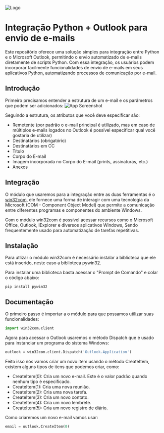 
![Logo](https://dev-to-uploads.s3.amazonaws.com/uploads/articles/th5xamgrr6se0x5ro4g6.png)


# Integração Python + Outlook para envio de e-mails

Este repositório oferece uma solução simples para integração entre Python e o Microsoft Outlook, permitindo o envio automatizado de e-mails diretamente de scripts Python. Com essa integração, os usuários podem incorporar facilmente funcionalidades de envio de e-mails em seus aplicativos Python, automatizando processos de comunicação por e-mail.


## Introdução
Primeiro precisamos entender a estrutura de um e-mail e os parâmetros que podem ser adicionados:
![App Screenshot](https://via.placeholder.com/468x300?text=App+Screenshot+Here)

Seguindo a estrutura, os atributos que você deve especificar são:
- Remetente (por padrão o e-mail principal é utilizado, mas em caso de múltiplos e-mails logados no Outlook é possível especificar qual você gostaria de utilizar)
- Destinatários (obrigatório)
- Destinatários em CC
- Título 
- Corpo do E-mail
- Imagem incorporada no Corpo do E-mail (prints, assinaturas, etc.)
- Anexos


## Integração

O módulo que usaremos para a integração entre as duas ferramentas é o [win32com](https://pypi.org/project/pywin32/), ele fornece uma forma de interagir com uma tecnologia da Microsoft (COM - Component Object Model) que permite a comunicação entre diferentes programas e componentes do ambiente Windows. 

Com o módulo win32com é possível acessar recursos como o Microsoft Office, Outlook, IExplorer e diversos aplicativos Windows, Sendo frequentemente usado para automatização de tarefas repetitivas.

## Instalação

Para utlizar o módulo win32com é necessário instalar a biblioteca que ele está inserido, neste caso a biblioteca pywin32.

Para instalar uma biblioteca basta acessar o "Prompt de Comando" e colar o código abaixo:

```
pip install pywin32
```


## Documentação
O primeiro passo é importar a o módulo para que possamos utilizar suas funcionalidades:

```python
import win32com.client
```

Agora para acessar o Outlook usaremos o método Dispatch que é usado para instanciar um programa do sistema Windows:

```python
outlook = win32com.client.Dispatch('Outlook.Application')
```

Feito isso nós vamos criar um novo item usando o método CreateItem, existem alguns tipos de itens que podemos criar, como:

- CreateItem(0): Cria um novo e-mail. Este é o valor padrão quando nenhum tipo é especificado.
- CreateItem(1): Cria uma nova reunião.
- CreateItem(2): Cria uma nova tarefa.
- CreateItem(3): Cria um novo contato.
- CreateItem(4): Cria um novo lembrete.
- CreateItem(5): Cria um novo registro de diário.

Como criaremos um novo e-mail vamos usar: 
```python
email = outlook.CreateItem(0)
```
